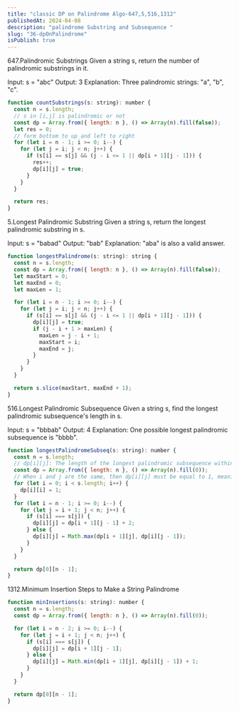 ```yaml
---
title: "classic DP on Palindrome Algo-647,5,516,1312"
publishedAt: 2024-04-08
description: "palindrome Substring and Subsequence "
slug: "36-dpOnPalindrome"
isPublish: true
---
```


647.Palindromic Substrings
Given a string s, return the number of palindromic substrings in it.

Input: s = "abc"
Output: 3
Explanation: Three palindromic strings: "a", "b", "c".

```js
function countSubstrings(s: string): number {
  const n = s.length;
  // s in [i,j] is palindromic or not
  const dp = Array.from({ length: n }, () => Array(n).fill(false));
  let res = 0;
  // form bottom to up and left to right
  for (let i = n - 1; i >= 0; i--) {
    for (let j = i; j < n; j++) {
      if (s[i] == s[j] && (j - i <= 1 || dp[i + 1][j - 1])) {
        res++;
        dp[i][j] = true;
      }
    }
  }

  return res;
}
```

5.Longest Palindromic Substring
Given a string s, return the longest palindromic substring
in s.

Input: s = "babad"
Output: "bab"
Explanation: "aba" is also a valid answer.

```js
function longestPalindrome(s: string): string {
  const n = s.length;
  const dp = Array.from({ length: n }, () => Array(n).fill(false));
  let maxStart = 0;
  let maxEnd = 0;
  let maxLen = 1;

  for (let i = n - 1; i >= 0; i--) {
    for (let j = i; j < n; j++) {
      if (s[i] == s[j] && (j - i <= 1 || dp[i + 1][j - 1])) {
        dp[i][j] = true;
        if (j - i + 1 > maxLen) {
          maxLen = j - i + 1;
          maxStart = i;
          maxEnd = j;
        }
      }
    }
  }

  return s.slice(maxStart, maxEnd + 1);
}
```

516.Longest Palindromic Subsequence
Given a string s, find the longest palindromic subsequence's length in s.

Input: s = "bbbab"
Output: 4
Explanation: One possible longest palindromic subsequence is "bbbb".

```js
function longestPalindromeSubseq(s: string): number {
  const n = s.length;
  // dp[i][j]: The length of the longest palindromic subsequence within the range [i, j] of string s is dp[i][j]
  const dp = Array.from({ length: n }, () => Array(n).fill(0));
  // When i and j are the same, then dp[i][j] must be equal to 1, meaning: the length of a palindromic subsequence of a single character is 1.
  for (let i = 0; i < s.length; i++) {
    dp[i][i] = 1;
  }
  for (let i = n - 1; i >= 0; i--) {
    for (let j = i + 1; j < n; j++) {
      if (s[i] === s[j]) {
        dp[i][j] = dp[i + 1][j - 1] + 2;
      } else {
        dp[i][j] = Math.max(dp[i + 1][j], dp[i][j - 1]);
      }
    }
  }

  return dp[0][n - 1];
}
```

1312.Minimum Insertion Steps to Make a String Palindrome

```js
function minInsertions(s: string): number {
  const n = s.length;
  const dp = Array.from({ length: n }, () => Array(n).fill(0));

  for (let i = n - 2; i >= 0; i--) {
    for (let j = i + 1; j < n; j++) {
      if (s[i] === s[j]) {
        dp[i][j] = dp[i + 1][j - 1];
      } else {
        dp[i][j] = Math.min(dp[i + 1][j], dp[i][j - 1]) + 1;
      }
    }
  }

  return dp[0][n - 1];
}
```
